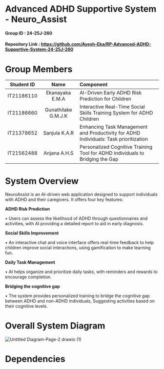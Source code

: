 # Advanced ADHD Supportive System - Neuro_Assist

#### Group ID : 24-25J-260

#### Repository Link : https://github.com/Ayesh-Eka/RP-Advanced-ADHD-Supportive-System-24-25J-260

# Group Members

|   Student ID | Name| Component  |
| :---:         |     :---:       |          :--- |
| IT21186110  | Ekanayaka E.M.A  | AI-Driven Early ADHD Risk Prediction for Children |
| IT21186660     | Gunathilake G.M.J.K  | Interactive Real-Time Social Skills Training System for ADHD Children  |
| IT21378652     | Sanjula K.A.R  | Enhancing Task Management and Productivity for ADHD Individuals: Task prioritization  |
| IT21562488  | Anjana A.H.S  | Personalized Cognitive Training Tool for ADHD individuals to Bridging the Gap     |


# System Overview
NeuroAssist is an AI-driven web application designed to support individuals with ADHD 
and their caregivers. It offers four key features:

**ADHD Risk Prediction**

• Users can assess the likelihood of ADHD through questionnaires and 
activities, with AI providing a detailed report to aid in early diagnosis.

**Social Skills Improvement**

• An interactive chat and voice interface offers real-time feedback to help 
children improve social interactions, using gamification to make learning 
fun.

**Daily Task Management**

• AI helps organize and prioritize daily tasks, with reminders and rewards to 
encourage completion.

**Bridging the cognitive gap**

• The system provides personalized training to bridge the cognitive gap 
between ADHD and non-ADHD individuals, Suggesting activities based on their cognitive levels.


# Overall System Diagram
![Untitled Diagram-Page-2 drawio (1)](https://github.com/user-attachments/assets/fe6fb785-1238-4228-95a7-01e54b39b397)

# Dependencies






